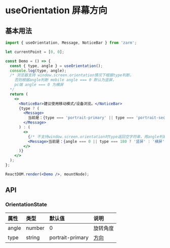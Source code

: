 # useOrientation 屏幕方向

## 基本用法

```jsx
import { useOrientation, Message, NoticeBar } from 'zarm';

let currentPoint = [0, 0];

const Demo = () => {
  const { type, angle } = useOrientation();
  console.log(type, angle);
  /* 浏览器支持 window.screen.orientation情况下根据type判断，
    否则根据angle判断 mobile angle === 0 默认为竖屏，
    pc端 angle === 0 为横屏
  */
  return (
    <>
      <NoticeBar>建议使用移动模式/设备浏览。</NoticeBar>
      {type ? (
        <Message>
          当前是：{type === 'portrait-primary' || type === 'portrait-secondary' ? '竖屏' : '横屏'}
        </Message>
      ) : (
        <>
          {/* 不支持window.screen.orientation时type返回空字符串，用angle判断，默认mobile环境 */}
          <Message>当前是：{angle === 0 || type === 180 ? '竖屏' : '横屏'}</Message>
        </>
      )}
    </>
  );
};

ReactDOM.render(<Demo />, mountNode);
```

## API

### OrientationState

| 属性  | 类型   | 默认值           | 说明                                                                        |
| :---- | :----- | :--------------- | :-------------------------------------------------------------------------- |
| angle | number | 0                | 旋转角度                                                                    |
| type  | string | portrait-primary | [方向](https://developer.mozilla.org/en-US/docs/Web/API/Screen/orientation) |
